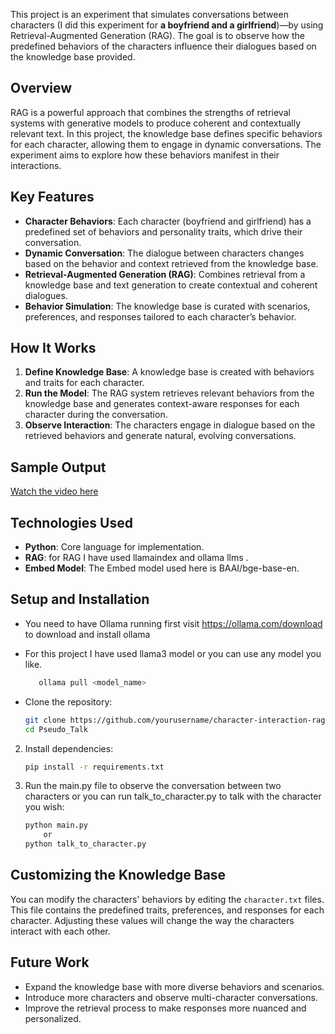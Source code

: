 

This project is an experiment that simulates conversations between characters (I did this experiment for **a boyfriend and a girlfriend**)—by using Retrieval-Augmented Generation (RAG). The goal is to observe how the predefined behaviors of the characters influence their dialogues based on the knowledge base provided.

## Overview

RAG is a powerful approach that combines the strengths of retrieval systems with generative models to produce coherent and contextually relevant text. In this project, the knowledge base defines specific behaviors for each character, allowing them to engage in dynamic conversations. The experiment aims to explore how these behaviors manifest in their interactions.

## Key Features

- **Character Behaviors**: Each character (boyfriend and girlfriend) has a predefined set of behaviors and personality traits, which drive their conversation.
- **Dynamic Conversation**: The dialogue between characters changes based on the behavior and context retrieved from the knowledge base.
- **Retrieval-Augmented Generation (RAG)**: Combines retrieval from a knowledge base and text generation to create contextual and coherent dialogues.
- **Behavior Simulation**: The knowledge base is curated with scenarios, preferences, and responses tailored to each character’s behavior.

## How It Works

1. **Define Knowledge Base**: A knowledge base is created with behaviors and traits for each character.
2. **Run the Model**: The RAG system retrieves relevant behaviors from the knowledge base and generates context-aware responses for each character during the conversation.
3. **Observe Interaction**: The characters engage in dialogue based on the retrieved behaviors and generate natural, evolving conversations.

## Sample Output
[Watch the video here](./assets/preview.mp4)







## Technologies Used

- **Python**: Core language for implementation.
- **RAG**: for RAG I have used llamaindex and ollama llms .
- **Embed Model**: The Embed model used here is BAAI/bge-base-en.
## Setup and Installation



- You need to have Ollama running first visit https://ollama.com/download to download and install ollama 
- For this project I have used llama3 model or you can use any model you like.
    ```bash
	   ollama pull <model_name> 
    ```




- Clone the repository:
    ```bash
    git clone https://github.com/yourusername/character-interaction-rag.git
    cd Pseudo_Talk
    ```

2. Install dependencies:
    ```bash
    pip install -r requirements.txt
    ```

3. Run the main.py file to observe the conversation between two characters or you can run talk_to_character.py to talk with the character you wish:
    ```bash
    python main.py
        or
    python talk_to_character.py
    ```

## Customizing the Knowledge Base

You can modify the characters' behaviors by editing the `character.txt` files. This file contains the predefined traits, preferences, and responses for each character. Adjusting these values will change the way the characters interact with each other.

## Future Work

- Expand the knowledge base with more diverse behaviors and scenarios.
- Introduce more characters and observe multi-character conversations.
- Improve the retrieval process to make responses more nuanced and personalized.



